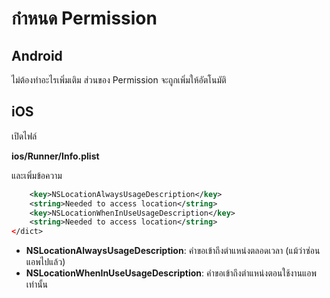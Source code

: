 
# กำหนด Permission

## Android 

ไม่ต้องทำอะไรเพิ่มเติม ส่วนของ Permission จะถูกเพิ่มให้อัตโนมัติ


## iOS 

เปิดไฟล์

**ios/Runner/Info.plist**

และเพิ่มข้อความ

```xml
    <key>NSLocationAlwaysUsageDescription</key>
    <string>Needed to access location</string>
    <key>NSLocationWhenInUseUsageDescription</key>
    <string>Needed to access location</string>
</dict>
```

- **NSLocationAlwaysUsageDescription**: คำขอเข้าถึงตำแหน่งตลอดเวลา (แม้ว่าซ่อนแอพไปแล้ว)
- **NSLocationWhenInUseUsageDescription**: คำขอเข้าถึงตำแหน่งตอนใช้งานแอพเท่านั้น 